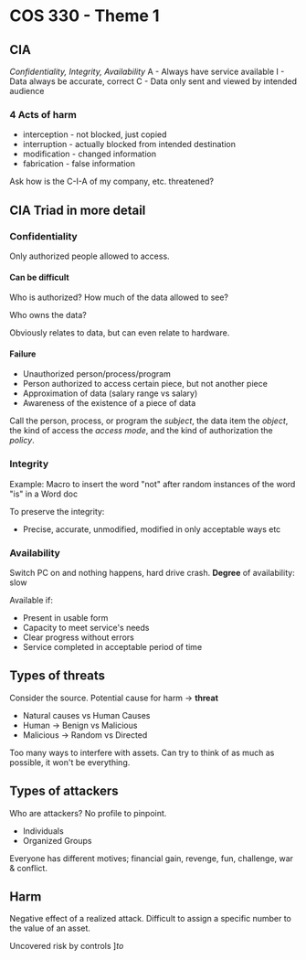 # COS 330 - Theme 1

## CIA

_Confidentiality, Integrity, Availability_
A - Always have service available
I - Data always be accurate, correct
C - Data only sent and viewed by intended audience

### 4 Acts of harm

- interception - not blocked, just copied
- interruption - actually blocked from intended destination
- modification - changed information
- fabrication - false information

Ask how is the C-I-A of my company, etc. threatened?

## CIA Triad in more detail

### Confidentiality

Only authorized people allowed to access.

#### Can be difficult

Who is authorized? How much of the data allowed to see?

Who owns the data?

Obviously relates to data, but can even relate to hardware.

#### Failure

- Unauthorized person/process/program
- Person authorized to access certain piece, but not another piece
- Approximation of data (salary range vs salary)
- Awareness of the existence of a piece of data

Call the person, process, or program the _subject_, the data item the _object_, the kind of access the _access mode_, and the kind of authorization the _policy_. 

### Integrity

Example: Macro to insert the word "not" after random instances of the word "is" in a Word doc

To preserve the integrity:

- Precise, accurate, unmodified, modified in only acceptable ways etc

### Availability

Switch PC on and nothing happens, hard drive crash. **Degree** of availability: slow

Available if:

- Present in usable form
- Capacity to meet service's needs
- Clear progress without errors
- Service completed in acceptable period of time

## Types of threats

Consider the source. Potential cause for harm $\to$ **threat**

* Natural causes vs Human Causes
* Human $\to$ Benign vs Malicious
* Malicious $\to$ Random vs Directed

Too many ways to interfere with assets. Can try to think of as much as possible, it won't be everything.

## Types of attackers

Who are attackers? No profile to pinpoint.

- Individuals
- Organized Groups

Everyone has different motives; financial gain, revenge, fun, challenge, war & conflict.

## Harm

Negative effect of a realized attack. Difficult to assign a specific number to the value of an asset.

Uncovered risk by controls $]to$